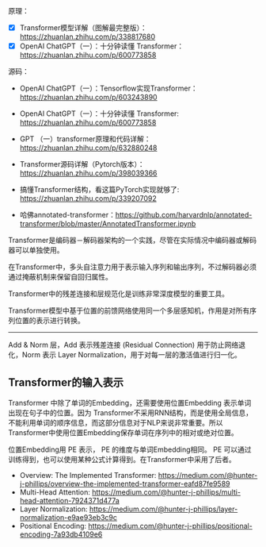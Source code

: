 
原理：
- [x] Transformer模型详解（图解最完整版）：https://zhuanlan.zhihu.com/p/338817680
- [x] OpenAI ChatGPT（一）：十分钟读懂 Transformer：https://zhuanlan.zhihu.com/p/600773858

源码：
- OpenAI ChatGPT（一）：Tensorflow实现Transformer：https://zhuanlan.zhihu.com/p/603243890
- OpenAI ChatGPT（一）：十分钟读懂 Transformer: https://zhuanlan.zhihu.com/p/600773858
- GPT （一）transformer原理和代码详解：https://zhuanlan.zhihu.com/p/632880248
- Transformer源码详解（Pytorch版本）：https://zhuanlan.zhihu.com/p/398039366
- 搞懂Transformer结构，看这篇PyTorch实现就够了: https://zhuanlan.zhihu.com/p/339207092



- 哈佛annotated-transformer：https://github.com/harvardnlp/annotated-transformer/blob/master/AnnotatedTransformer.ipynb



Transformer是编码器－解码器架构的一个实践，尽管在实际情况中编码器或解码器可以单独使用。

在Transformer中，多头自注意力用于表示输入序列和输出序列，不过解码器必须通过掩蔽机制来保留自回归属性。

Transformer中的残差连接和层规范化是训练非常深度模型的重要工具。

Transformer模型中基于位置的前馈网络使用同一个多层感知机，作用是对所有序列位置的表示进行转换。




---
Add & Norm 层，Add 表示残差连接 (Residual Connection) 用于防止网络退化，Norm 表示 Layer Normalization，用于对每一层的激活值进行归一化。




## Transformer的输入表示

Transformer 中除了单词的Embedding，还需要使用位置Embedding 表示单词出现在句子中的位置。因为 Transformer不采用RNN结构，而是使用全局信息，不能利用单词的顺序信息，而这部分信息对于NLP来说非常重要。所以Transformer中使用位置Embedding保存单词在序列中的相对或绝对位置。


位置Embedding用 PE 表示，  PE 的维度与单词Embedding相同。 PE 可以通过训练得到，也可以使用某种公式计算得到。在Transformer中采用了后者。


- Overview: The Implemented Transformer: https://medium.com/@hunter-j-phillips/overview-the-implemented-transformer-eafd87fe9589
- Multi-Head Attention: https://medium.com/@hunter-j-phillips/multi-head-attention-7924371d477a
- Layer Normalization: https://medium.com/@hunter-j-phillips/layer-normalization-e9ae93eb3c9c
- Positional Encoding: https://medium.com/@hunter-j-phillips/positional-encoding-7a93db4109e6










